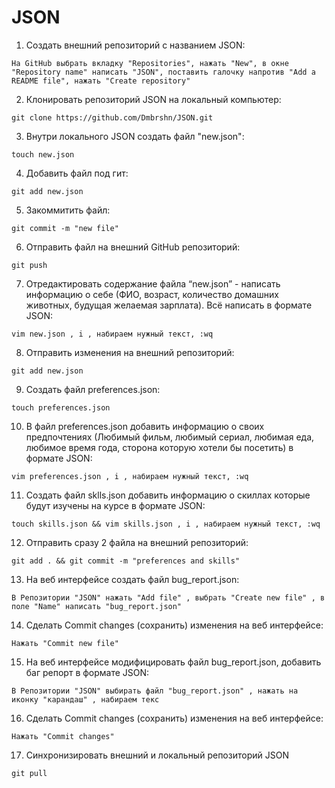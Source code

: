 # JSON
 1.  Создать внешний репозиторий c названием JSON: 
 
    На GitHub выбрать вкладку "Repositories", нажать "New", в окне "Repository name" написать "JSON", поставить галочку напротив "Add a README file", нажать "Create repository"
 2.  Клонировать репозиторий JSON на локальный компьютер: 
   
    git clone https://github.com/Dmbrshn/JSON.git
 3.  Внутри локального JSON создать файл "new.json": 
   
    touch new.json
 4.  Добавить файл под гит: 
    
    git add new.json
 5.  Закоммитить файл: 
    
    git commit -m "new file"
 6.  Отправить файл на внешний GitHub репозиторий: 
    
    git push
 7.  Отредактировать содержание файла “new.json” - написать информацию о себе (ФИО, возраст, количество домашних животных, будущая желаемая зарплата). Всё написать в формате JSON: 
    
    vim new.json , i , набираем нужный текст, :wq  
 8.  Отправить изменения на внешний репозиторий:
    
    git add new.json
 9.  Создать файл preferences.json:
    
    touch preferences.json
 10. В файл preferences.json добавить информацию о своих предпочтениях (Любимый фильм, любимый сериал, любимая еда, любимое время года, сторона которую хотели бы посетить) в формате JSON:
    
    vim preferences.json , i , набираем нужный текст, :wq 
 11. Создать файл sklls.json добавить информацию о скиллах которые будут изучены на курсе в формате JSON:
    
    touch skills.json && vim skills.json , i , набираем нужный текст, :wq 
 12. Отправить сразу 2 файла на внешний репозиторий:
    
    git add . && git commit -m "preferences and skills"
 13. На веб интерфейсе создать файл bug_report.json:
    
    В Репозитории "JSON" нажать "Add file" , выбрать "Create new file" , в поле "Name" написать "bug_report.json" 
 14. Сделать Commit changes (сохранить) изменения на веб интерфейсе:
    
    Нажать "Commit new file"
 15. На веб интерфейсе модифицировать файл bug_report.json, добавить баг репорт в формате JSON:
    
    В Репозитории "JSON" выбирать файл "bug_report.json" , нажать на иконку "карандаш" , набираем текс 
 16. Сделать Commit changes (сохранить) изменения на веб интерфейсе:
 
    Нажать "Commit changes"
 17. Синхронизировать внешний и локальный репозиторий JSON
 
    git pull
